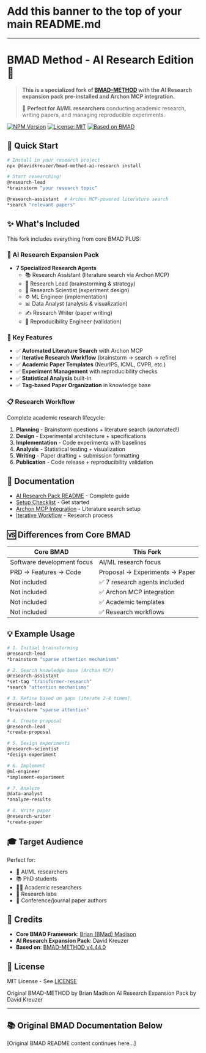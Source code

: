 # Add this banner to the top of your main README.md

---

# BMAD Method - AI Research Edition 🔬

> **This is a specialized fork of [BMAD-METHOD](https://github.com/bmadcode/BMAD-METHOD)
> with the AI Research expansion pack pre-installed and Archon MCP integration.**
>
> 🎯 **Perfect for AI/ML researchers** conducting academic research, writing papers,
> and managing reproducible experiments.

[![NPM Version](https://img.shields.io/npm/v/@davidkreuzer/bmad-method-ai-research)](https://www.npmjs.com/package/@davidkreuzer/bmad-method-ai-research)
[![License: MIT](https://img.shields.io/badge/License-MIT-yellow.svg)](https://opensource.org/licenses/MIT)
[![Based on BMAD](https://img.shields.io/badge/based%20on-BMAD--METHOD-blue)](https://github.com/bmadcode/BMAD-METHOD)

## 🚀 Quick Start

```bash
# Install in your research project
npx @davidkreuzer/bmad-method-ai-research install

# Start researching!
@research-lead
*brainstorm "your research topic"

@research-assistant  # Archon MCP-powered literature search
*search "relevant papers"
```

## ✨ What's Included

This fork includes everything from core BMAD PLUS:

### 🔬 AI Research Expansion Pack
- **7 Specialized Research Agents**
  - 📚 Research Assistant (literature search via Archon MCP)
  - 🔬 Research Lead (brainstorming & strategy)
  - 🧪 Research Scientist (experiment design)
  - ⚙️ ML Engineer (implementation)
  - 📊 Data Analyst (analysis & visualization)
  - ✍️ Research Writer (paper writing)
  - 🔁 Reproducibility Engineer (validation)

### 🎯 Key Features
- ✅ **Automated Literature Search** with Archon MCP
- ✅ **Iterative Research Workflow** (brainstorm → search → refine)
- ✅ **Academic Paper Templates** (NeurIPS, ICML, CVPR, etc.)
- ✅ **Experiment Management** with reproducibility checks
- ✅ **Statistical Analysis** built-in
- ✅ **Tag-based Paper Organization** in knowledge base

### 📋 Research Workflow

Complete academic research lifecycle:
1. **Planning** - Brainstorm questions + literature search (automated!)
2. **Design** - Experimental architecture + specifications
3. **Implementation** - Code experiments with baselines
4. **Analysis** - Statistical testing + visualization
5. **Writing** - Paper drafting + submission formatting
6. **Publication** - Code release + reproducibility validation

## 📖 Documentation

- [AI Research Pack README](expansion-packs/bmad-ai-research/README.md) - Complete guide
- [Setup Checklist](expansion-packs/bmad-ai-research/SETUP-CHECKLIST.md) - Get started
- [Archon MCP Integration](expansion-packs/bmad-ai-research/docs/ARCHON-MCP-INTEGRATION.md) - Literature search setup
- [Iterative Workflow](expansion-packs/bmad-ai-research/docs/ITERATIVE-RESEARCH-WORKFLOW.md) - Research process

## 🆚 Differences from Core BMAD

| Core BMAD | This Fork |
|-----------|-----------|
| Software development focus | AI/ML research focus |
| PRD → Features → Code | Proposal → Experiments → Paper |
| Not included | ✅ 7 research agents included |
| Not included | ✅ Archon MCP integration |
| Not included | ✅ Academic templates |
| Not included | ✅ Research workflows |

## 💡 Example Usage

```bash
# 1. Initial brainstorming
@research-lead
*brainstorm "sparse attention mechanisms"

# 2. Search knowledge base (Archon MCP)
@research-assistant
*set-tag "transformer-research"
*search "attention mechanisms"

# 3. Refine based on gaps (iterate 2-4 times)
@research-lead
*brainstorm "sparse attention"

# 4. Create proposal
@research-lead
*create-proposal

# 5. Design experiments
@research-scientist
*design-experiment

# 6. Implement
@ml-engineer
*implement-experiment

# 7. Analyze
@data-analyst
*analyze-results

# 8. Write paper
@research-writer
*create-paper
```

## 🎓 Target Audience

Perfect for:
- 🔬 AI/ML researchers
- 📚 PhD students
- 👨‍🏫 Academic researchers
- 🧪 Research labs
- 📄 Conference/journal paper authors

## 🙏 Credits

- **Core BMAD Framework**: [Brian (BMad) Madison](https://github.com/bmadcode)
- **AI Research Expansion Pack**: David Kreuzer
- **Based on**: [BMAD-METHOD v4.44.0](https://github.com/bmadcode/BMAD-METHOD)

## 📄 License

MIT License - See [LICENSE](LICENSE)

Original BMAD-METHOD by Brian Madison
AI Research Expansion Pack by David Kreuzer

---

## 📚 Original BMAD Documentation Below

[Original BMAD README content continues here...]
